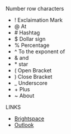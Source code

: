 Number row characters
- ! Exclaimation Mark
- @ At
- \# Hashtag
- $ Dollar sign
- % Percentage
- ^ To the exponent of
- & and
- \* star
- ( Open Bracket
- ) Close Bracket
- _ Underscore
- \+ Plus
- ~ About

LINKS
- [Brightspace](https://learn.georgebrown.ca/d2l/home)
- [Outlook](https://outlook.office.com/mail/)
